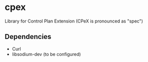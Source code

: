 # cpex
Library for Control Plan Extension (CPeX is pronounced as "spec")

## Dependencies
- Curl
- libsodium-dev (to be configured)
